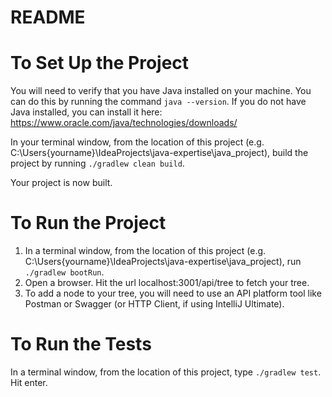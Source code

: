 # README

# To Set Up the Project

You will need to verify that you have Java installed on your machine. You can do this by running
the command `java --version`. If you do not have Java installed, you can install it here: https://www.oracle.com/java/technologies/downloads/

In your terminal window, from the location of this project (e.g. C:\Users\{yourname}\IdeaProjects\java-expertise\java_project),
build the project by running `./gradlew clean build`. 

Your project is now built.

# To Run the Project

1. In a terminal window, from the location of this project (e.g. C:\Users\{yourname}\IdeaProjects\java-expertise\java_project), 
run `./gradlew bootRun`. 
2. Open a browser. Hit the url localhost:3001/api/tree to fetch your tree.
3. To add a node to your tree, you will need to use an API platform tool like Postman or Swagger (or HTTP Client, if using IntelliJ Ultimate).

# To Run the Tests
In a terminal window, from the location of this project, type `./gradlew test`. Hit enter.